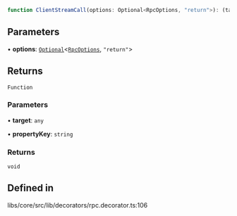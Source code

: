 ```ts
function ClientStreamCall(options: Optional<RpcOptions, "return">): (target: any, propertyKey: string) => void
```

## Parameters

• **options**: [`Optional`](/docs/api/type-aliases/Optional.md)\<[`RpcOptions`](/docs/api/other/RpcOptions.md), `"return"`\>

## Returns

`Function`

### Parameters

• **target**: `any`

• **propertyKey**: `string`

### Returns

`void`

## Defined in

libs/core/src/lib/decorators/rpc.decorator.ts:106
